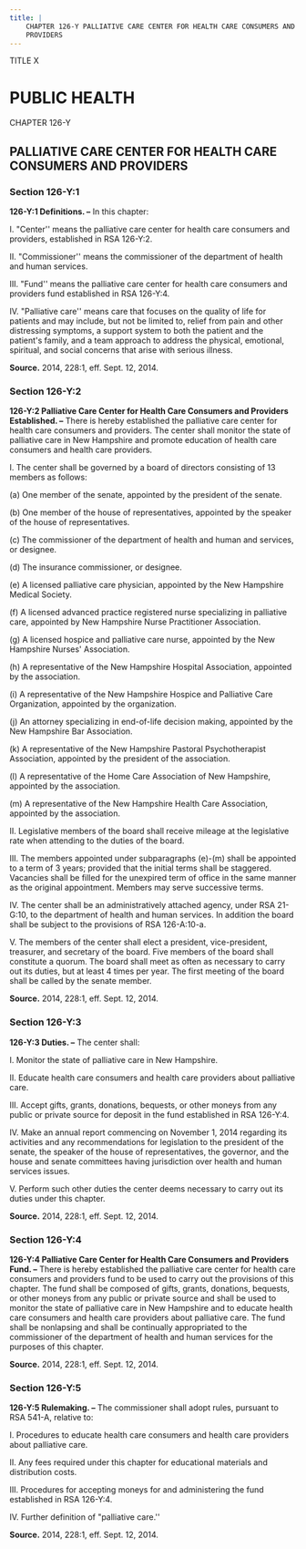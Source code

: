 ```yaml
---
title: |
    CHAPTER 126-Y PALLIATIVE CARE CENTER FOR HEALTH CARE CONSUMERS AND
    PROVIDERS
---
```


TITLE X
                                             
PUBLIC HEALTH
=============

CHAPTER 126-Y
                                             
PALLIATIVE CARE CENTER FOR HEALTH CARE CONSUMERS AND PROVIDERS
--------------------------------------------------------------

### Section 126-Y:1

 **126-Y:1 Definitions. –** In this chapter:
                                             
 I. "Center'' means the palliative care center for health care
consumers and providers, established in RSA 126-Y:2.
                                             
 II. "Commissioner'' means the commissioner of the department of
health and human services.
                                             
 III. "Fund'' means the palliative care center for health care
consumers and providers fund established in RSA 126-Y:4.
                                             
 IV. "Palliative care'' means care that focuses on the quality of
life for patients and may include, but not be limited to, relief from
pain and other distressing symptoms, a support system to both the
patient and the patient's family, and a team approach to address the
physical, emotional, spiritual, and social concerns that arise with
serious illness.

**Source.** 2014, 228:1, eff. Sept. 12, 2014.

### Section 126-Y:2

 **126-Y:2 Palliative Care Center for Health Care Consumers and
Providers Established. –** There is hereby established the palliative
care center for health care consumers and providers. The center shall
monitor the state of palliative care in New Hampshire and promote
education of health care consumers and health care providers.
                                             
 I. The center shall be governed by a board of directors consisting
of 13 members as follows:
                                             
 (a) One member of the senate, appointed by the president of the
senate.
                                             
 (b) One member of the house of representatives, appointed by the
speaker of the house of representatives.
                                             
 (c) The commissioner of the department of health and human and
services, or designee.
                                             
 (d) The insurance commissioner, or designee.
                                             
 (e) A licensed palliative care physician, appointed by the New
Hampshire Medical Society.
                                             
 (f) A licensed advanced practice registered nurse specializing in
palliative care, appointed by New Hampshire Nurse Practitioner
Association.
                                             
 (g) A licensed hospice and palliative care nurse, appointed by
the New Hampshire Nurses' Association.
                                             
 (h) A representative of the New Hampshire Hospital Association,
appointed by the association.
                                             
 (i) A representative of the New Hampshire Hospice and Palliative
Care Organization, appointed by the organization.
                                             
 (j) An attorney specializing in end-of-life decision making,
appointed by the New Hampshire Bar Association.
                                             
 (k) A representative of the New Hampshire Pastoral
Psychotherapist Association, appointed by the president of the
association.
                                             
 (l) A representative of the Home Care Association of New
Hampshire, appointed by the association.
                                             
 (m) A representative of the New Hampshire Health Care
Association, appointed by the association.
                                             
 II. Legislative members of the board shall receive mileage at the
legislative rate when attending to the duties of the board.
                                             
 III. The members appointed under subparagraphs (e)-(m) shall be
appointed to a term of 3 years; provided that the initial terms shall be
staggered. Vacancies shall be filled for the unexpired term of office in
the same manner as the original appointment. Members may serve
successive terms.
                                             
 IV. The center shall be an administratively attached agency, under
RSA 21-G:10, to the department of health and human services. In addition
the board shall be subject to the provisions of RSA 126-A:10-a.
                                             
 V. The members of the center shall elect a president,
vice-president, treasurer, and secretary of the board. Five members of
the board shall constitute a quorum. The board shall meet as often as
necessary to carry out its duties, but at least 4 times per year. The
first meeting of the board shall be called by the senate member.

**Source.** 2014, 228:1, eff. Sept. 12, 2014.

### Section 126-Y:3

 **126-Y:3 Duties. –** The center shall:
                                             
 I. Monitor the state of palliative care in New Hampshire.
                                             
 II. Educate health care consumers and health care providers about
palliative care.
                                             
 III. Accept gifts, grants, donations, bequests, or other moneys from
any public or private source for deposit in the fund established in RSA
126-Y:4.
                                             
 IV. Make an annual report commencing on November 1, 2014 regarding
its activities and any recommendations for legislation to the president
of the senate, the speaker of the house of representatives, the
governor, and the house and senate committees having jurisdiction over
health and human services issues.
                                             
 V. Perform such other duties the center deems necessary to carry out
its duties under this chapter.

**Source.** 2014, 228:1, eff. Sept. 12, 2014.

### Section 126-Y:4

 **126-Y:4 Palliative Care Center for Health Care Consumers and
Providers Fund. –** There is hereby established the palliative care
center for health care consumers and providers fund to be used to carry
out the provisions of this chapter. The fund shall be composed of gifts,
grants, donations, bequests, or other moneys from any public or private
source and shall be used to monitor the state of palliative care in New
Hampshire and to educate health care consumers and health care providers
about palliative care. The fund shall be nonlapsing and shall be
continually appropriated to the commissioner of the department of health
and human services for the purposes of this chapter.

**Source.** 2014, 228:1, eff. Sept. 12, 2014.

### Section 126-Y:5

 **126-Y:5 Rulemaking. –** The commissioner shall adopt rules,
pursuant to RSA 541-A, relative to:
                                             
 I. Procedures to educate health care consumers and health care
providers about palliative care.
                                             
 II. Any fees required under this chapter for educational materials
and distribution costs.
                                             
 III. Procedures for accepting moneys for and administering the fund
established in RSA 126-Y:4.
                                             
 IV. Further definition of "palliative care.''

**Source.** 2014, 228:1, eff. Sept. 12, 2014.
